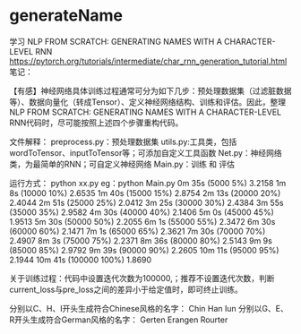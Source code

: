 # generateName
学习 NLP FROM SCRATCH: GENERATING NAMES WITH A CHARACTER-LEVEL RNN https://pytorch.org/tutorials/intermediate/char_rnn_generation_tutorial.html 笔记：

  【有感】神经网络具体训练过程通常可分为如下几步：预处理数据集（过滤脏数据等）、数据向量化（转成Tensor）、定义神经网络结构、训练和评估。因此，整理NLP FROM SCRATCH: GENERATING NAMES WITH A CHARACTER-LEVEL RNN代码时，尽可能按照上述四个步骤重构代码。

文件解释：
  preprocess.py：预处理数据集
  utils.py:工具类，包括wordToTensor、inputToTensor等；可添加自定义工具函数
  Net.py：神经网络类，为最简单的RNN；可自定义神经网络
  Main.py：训练 和 评估

运行方式：
  python xx.py
  eg：python Main.py
  0m 35s (5000 5%) 3.2158
  1m 8s (10000 10%) 2.6535
  1m 40s (15000 15%) 2.8754
  2m 13s (20000 20%) 2.4044
  2m 51s (25000 25%) 2.0412
  3m 25s (30000 30%) 2.4384
  3m 55s (35000 35%) 2.9582
  4m 30s (40000 40%) 2.1406
  5m 0s (45000 45%) 1.9513
  5m 30s (50000 50%) 2.2055
  6m 1s (55000 55%) 2.3472
  6m 30s (60000 60%) 2.1471
  7m 1s (65000 65%) 2.3621
  7m 30s (70000 70%) 2.4907
  8m 3s (75000 75%) 2.2371
  8m 36s (80000 80%) 2.5143
  9m 9s (85000 85%) 2.9792
  9m 39s (90000 90%) 2.2605
  10m 11s (95000 95%) 2.1944
  10m 41s (100000 100%) 1.8690
  
  关于训练过程：代码中设置迭代次数为100000,；推荐不设置迭代次数，判断current_loss与pre_loss之间的差异小于给定值时，即可终止训练。
  
  分别以C、H、I开头生成符合Chinese风格的名字：
  Chin
  Han
  Iun
  分别以G、E、R开头生成符合German风格的名字：
  Gerten
  Erangen
  Rourter

